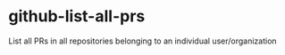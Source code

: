 # github-list-all-prs
List all PRs in all repositories belonging to an individual user/organization
